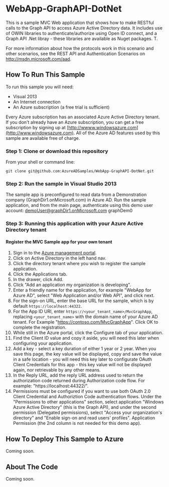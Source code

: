 WebApp-GraphAPI-DotNet
=========================================
This is a sample MVC Web application that shows how to make RESTful calls to the Graph API to access Azure Active Directory data. It includes use of OWIN libraries to authenticate/authorize using Open ID connect, and a Graph API .Net libray - these libraries are available as Nuget packages. T.

For more information about how the protocols work in this scenario and other scenarios, see the REST API and Authentication Scenarios on http://msdn.microsoft.com/aad.

## How To Run This Sample

To run this sample you will need:
- Visual 2013
- An Internet connection
- An Azure subscription (a free trial is sufficient)

Every Azure subscription has an associated Azure Active Directory tenant.  If you don't already have an Azure subscription, you can get a free subscription by signing up at [http://wwww.windowsazure.com](http://www.windowsazure.com).  All of the Azure AD features used by this sample are available free of charge.

### Step 1:  Clone or download this repository

From your shell or command line:

`git clone git@github.com:AzureADSamples/WebApp-GraphAPI-DotNet.git`

### Step 2:  Run the sample in Visual Studio 2013

The sample app is preconfigured to read data from a Demonstration company (GraphDir1.onMicrosoft.com) in Azure AD. Run the sample application, and from the main page, authenticate using this demo user account: demoUser@graphDir1.onMicrosoft.com   graphDem0

### Step 3:  Running this application with your Azure Active Directory tenant

#### Register the MVC Sample app for your own tenant

1. Sign in to the [Azure management portal](https://manage.windowsazure.com).
2. Click on Active Directory in the left hand nav.
3. Click the directory tenant where you wish to register the sample application.
4. Click the Applications tab.
5. In the drawer, click Add.
6. Click "Add an application my organization is developing".
7. Enter a friendly name for the application, for example "WebApp for Azure AD", select "Web Application and/or Web API", and click next.
8. For the sign-on URL, enter the base URL for the sample, which is by default `https://localhost:44322`.
9. For the App ID URI, enter `https://<your_tenant_name>/MvcGraphApp`, replacing `<your_tenant_name>` with the domain name of your Azure AD tenant. For Example "https://contoso.com/MvcGraphApp".  Click OK to complete the registration.
10. While still in the Azure portal, click the Configure tab of your application.
11. Find the Client ID value and copy it aside, you will need this later when configuring your application.
12. Add a key - select a key duration of either 1 year or 2 year. When you save this page, the key value will be displayed, copy and save the value in a safe location - you will need this key later to configurate OAuth Client Credentials for this app - this key value will not be displayed again, nor retrievable by any other means.
13. In the Reply URL, add the reply URL address used to return the authorization code returned during Authorization code flow.  For example: "https://localhost:44322/".
14. Permissions must be configured if you want to use both OAuth 2.0 Client Credential and Authoriztion Code authentication flows.  Under the "Permissions to other applications" section, select application "Windows Azure Active Directory" (this is the Graph API), and under the second permission (Delegated permissions), select "Access your organization's directory" and "Enable sign-on and read users' profiles".  Application Permission (the 2nd column is not needed for this demo app).
<TODO List information on each type of delegated permssion>

## How To Deploy This Sample to Azure

Coming soon.

## About The Code

Coming soon.

